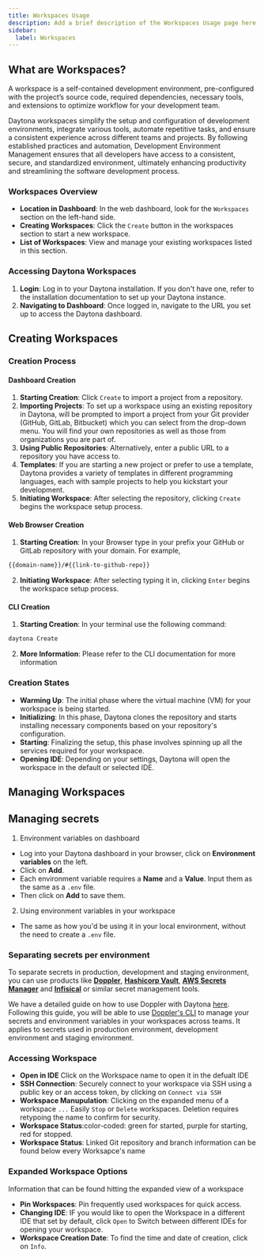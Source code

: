 ```yaml
---
title: Workspaces Usage
description: Add a brief description of the Workspaces Usage page here
sidebar:
  label: Workspaces
---
```


## What are Workspaces?

A workspace is a self-contained development environment, pre-configured with the project’s source code, required dependencies, necessary tools, and extensions to optimize workflow for your development team.

Daytona workspaces simplify the setup and configuration of development environments, integrate various tools, automate repetitive tasks, and ensure a consistent experience across different teams and projects. By following established practices and automation, Development Environment Management ensures that all developers have access to a consistent, secure, and standardized environment, ultimately enhancing productivity and streamlining the software development process.

### Workspaces Overview

- **Location in Dashboard**: In the web dashboard, look for the `Workspaces` section on the left-hand side.
- **Creating Workspaces**: Click the `Create` button in the workspaces section to start a new workspace.
- **List of Workspaces**: View and manage your existing workspaces listed in this section.

### Accessing Daytona Workspaces

1. **Login**: Log in to your Daytona installation. If you don't have one, refer to the installation documentation to set up your Daytona instance.
2. **Navigating to Dashboard**: Once logged in, navigate to the URL you set up to access the Daytona dashboard.

## Creating Workspaces

### Creation Process

#### Dashboard Creation

1. **Starting Creation**: Click `Create` to import a project from a repository.
2. **Importing Projects**: To set up a workspace using an existing repository in Daytona, will be prompted to import a project from your Git provider (GitHub, GitLab, Bitbucket) which you can select from the drop-down menu. You will find your own repositories as well as those from organizations you are part of.
3. **Using Public Repositories**: Alternatively, enter a public URL to a repository you have access to.
4. **Templates**: If you are starting a new project or prefer to use a template, Daytona provides a variety of templates in different programming languages, each with sample projects to help you kickstart your development.
5. **Initiating Workspace**: After selecting the repository, clicking `Create` begins the workspace setup process.

#### Web Browser Creation

1. **Starting Creation**: In your Browser type in your prefix your GitHub or GitLab repository with your domain. For example,

```bash
{{domain-name}}/#{{link-to-github-repo}}
```

2. **Initiating Workspace**: After selecting typing it in, clicking `Enter` begins the workspace setup process.

#### CLI Creation

1. **Starting Creation**: In your terminal use the following command:

```bash
daytona Create
```

2. **More Information**: Please refer to the CLI documentation for more information

### Creation States

- **Warming Up**: The initial phase where the virtual machine (VM) for your workspace is being started.
- **Initializing**: In this phase, Daytona clones the repository and starts installing necessary components based on your repository's configuration.
- **Starting**: Finalizing the setup, this phase involves spinning up all the services required for your workspace.
- **Opening IDE**: Depending on your settings, Daytona will open the workspace in the default or selected IDE.

## Managing Workspaces


## Managing secrets
1. Environment variables on dashboard
- Log into your Daytona dashboard in your browser, click on **Environment variables** on the left.
- Click on **Add**.
- Each environment variable requires a **Name** and a **Value**. Input them as the same as a `.env` file.
- Then click on **Add** to save them.

2. Using environment variables in your workspace
- The same as how you'd be using it in your local environment, without the need to create a `.env` file.

### Separating secrets per environment
To separate secrets in production, development and staging environment, you can use products like [**Doppler**](https://www.doppler.com/), [**Hashicorp Vault**](https://www.vaultproject.io/), [**AWS Secrets Manager**](https://aws.amazon.com/secrets-manager/) and [**Infisical**](https://www.infisical.com/) or similar secret management tools.

We have a detailed guide on how to use Doppler with Daytona [here](https://www.daytona.io/dotfiles/managing-secrets-with-doppler-in-devcontainers). Following this guide, you will be able to use [Doppler's CLI](https://docs.doppler.com/docs/cli) to manage your secrets and environment variables in your workspaces across teams. It applies to secrets used in production environment, development environment and staging environment.

### Accessing Workspace

- **Open in IDE** Click on the Workspace name to open it in the defualt IDE
- **SSH Connection**: Securely connect to your workspace via SSH using a public key or an access token, by clicking on `Connect via SSH`
- **Workspace Manupulation**: Clicking on the expanded menu of a workspace `...` Easily `Stop` or `Delete` workspaces. Deletion requires retypoing the name to confirm for security.
- **Workspace Status**:color-coded: green for started, purple for starting, red for stopped.
- **Workspace Status**: Linked Git repository and branch information can be found below every Worksapce's name

### Expanded Workspace Options

Information that can be found hitting the expanded view of a workspace

- **Pin Workspaces**: Pin frequently used workspaces for quick access.
- **Changing IDE**: IF you would like to open the Workspace in a different IDE that set by default, click `Open` to Switch between different IDEs for opening your workspace.
- **Workspace Creation Date**: To find the time and date of creation, click on `Info`.
